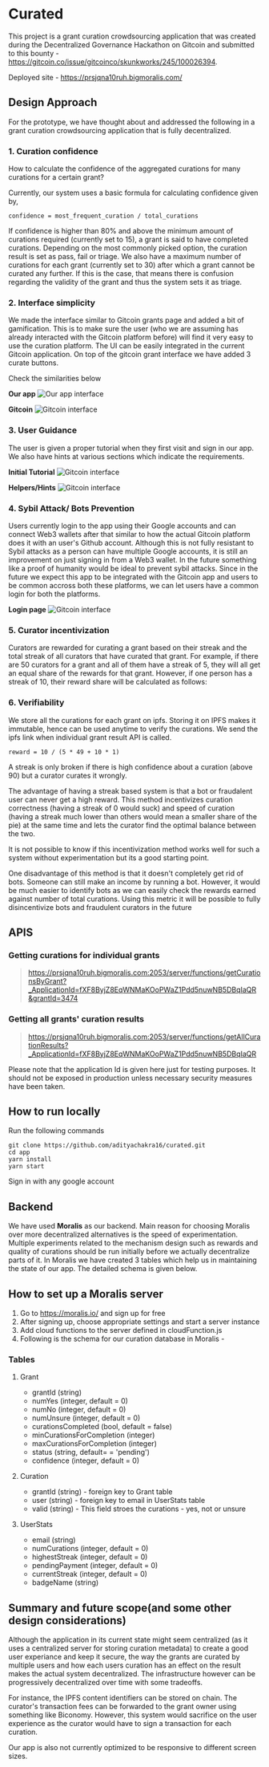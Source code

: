 # Curated

This project is a grant curation crowdsourcing application that was created during the Decentralized Governance Hackathon on Gitcoin and submitted to this bounty - https://gitcoin.co/issue/gitcoinco/skunkworks/245/100026394.

Deployed site - https://prsjqna10ruh.bigmoralis.com/

## Design Approach

For the prototype, we have thought about and addressed the following in a grant curation crowdsourcing application that is fully decentralized.

### **1. Curation confidence**

How to calculate the confidence of the aggregated curations for many curations for a certain grant?

Currently, our system uses a basic formula for calculating confidence given by,

```shell
confidence = most_frequent_curation / total_curations
```

If confidence is higher than 80% and above the minimum amount of curations required (currently set to 15), a grant is said to have completed curations. Depending on the most commonly picked option, the curation result is set as pass, fail or triage. We also have a maximum number of curations for each grant (currently set to 30) after which a grant cannot be curated any further. If this is the case, that means there is confusion regarding the validity of the grant and thus the system sets it as triage.


### **2. Interface simplicity**

We made the interface similar to Gitcoin grants page and added a bit of gamification. This is to make sure the user (who we are assuming has already interacted with the Gitcoin platform before) will find it very easy to use the curation platform. The UI can be easily integrated in the current Gitcoin application. On top of the gitcoin grant interface we have added 3 curate buttons.

Check the similarities below

**Our app**
![Our app interface](app/public/appimg1.JPG)

**Gitcoin**
![Gitcoin interface](app/public/gitimg1.JPG)

### **3. User Guidance**

The user is given a proper tutorial when they first visit and sign in our app. We also have hints at various sections which indicate the requirements.

**Initial Tutorial**
![Gitcoin interface](app/public/appimg2.JPG)

**Helpers/Hints**
![Gitcoin interface](app/public/appimg3.JPG)

### **4. Sybil Attack/ Bots Prevention**

Users currently login to the app using their Google accounts and can connect Web3 wallets after that similar to how the actual Gitcoin platform does it with an user's Github account. Although this is not fully resistant to Sybil attacks as a person can have multiple Google accounts, it is still an improvement on just signing in from a Web3 wallet. In the future something like a proof of humanity would be ideal to prevent sybil attacks. 
Since in the future we expect this app to be integrated with the Gitcoin app and users to be common accross both these platforms, we can let users have a common login for both the platforms.

**Login page**
![Gitcoin interface](app/public/appimg4.JPG)

### **5. Curator incentivization**

Curators are rewarded for curating a grant based on their streak and the total streak of all curators that have curated that grant. For example, if there are 50 curators for a grant and all of them have a streak of 5, they will all get an equal share of the rewards for that grant. However, if one person has a streak of 10, their reward share will be calculated as follows:

### **6. Verifiability**

We store all the curations for each grant on ipfs. Storing it on IPFS makes it immutable, hence can be used anytime to verify the curations. We send the ipfs link when individual grant result API is called.

```shell
reward = 10 / (5 * 49 + 10 * 1)
```

A streak is only broken if there is high confidence about a curation (above 90) but a curator curates it wrongly.

The advantage of having a streak based system is that a bot or fraudalent user can never get a high reward. This method incentivizes curation correctness (having a streak of 0 would suck) and speed of curation (having a streak much lower than others would mean a smaller share of the pie) at the same time and lets the curator find the optimal balance between the two.

It is not possible to know if this incentivization method works well for such a system without experimentation but its a good starting point.

One disadvantage of this method is that it doesn't completely get rid of bots. Someone can still make an income by running a bot. However, it would be much easier to identify bots as we can easily check the rewards earned against number of total curations. Using this metric it will be possible to fully disincentivize bots and fraudulent curators in the future

## APIS

### Getting curations for individual grants

> https://prsjqna10ruh.bigmoralis.com:2053/server/functions/getCurationsByGrant?_ApplicationId=fXF8ByjZ8EqWNMaKOoPWaZ1Pdd5nuwNB5DBqIaQR&grantId=3474

### Getting all grants' curation results

> https://prsjqna10ruh.bigmoralis.com:2053/server/functions/getAllCurationResults?_ApplicationId=fXF8ByjZ8EqWNMaKOoPWaZ1Pdd5nuwNB5DBqIaQR

Please note that the application Id is given here just for testing purposes. It should not be exposed in production unless necessary security measures have been taken.

## How to run locally

Run the following commands

```shell
git clone https://github.com/adityachakra16/curated.git
cd app
yarn install
yarn start
```

Sign in with any google account


## Backend

We have used **Moralis** as our backend. Main reason for choosing Moralis over more decentralized alternatives is the speed of experimentation. Multiple experiments related to the mechanism design such as rewards and quality of curations should be run initially before we actually decentralize parts of it. In Moralis we have created 3 tables which help us in maintaining the state of our app. The detailed schema is given below.


## How to set up a Moralis server

1. Go to https://moralis.io/ and sign up for free
2. After signing up, choose appropriate settings and start a server instance
3. Add cloud functions to the server defined in cloudFunction.js
4. Following is the schema for our curation database in Moralis - 

### Tables 

1. Grant
    - grantId (string)
    - numYes (integer, default = 0)
    - numNo (integer, default = 0)
    - numUnsure (integer, default = 0)
    - curationsCompleted (bool, default = false)
    - minCurationsForCompletion (integer)
    - maxCurationsForCompletion (integer)
    - status (string, default= = 'pending')
    - confidence (integer, default = 0)

2. Curation
    - grantId (string) - foreign key to Grant table
    - user (string) - foreign key to email in UserStats table
    - valid (string) - This field stroes the curations - yes, not or unsure
3. UserStats
    - email (string)
    - numCurations (integer, default = 0)
    - highestStreak (integer, default = 0)
    - pendingPayment (integer, default = 0)
    - currentStreak (integer, default = 0)
    - badgeName (string)




## Summary and future scope(and some other design considerations)

Although the application in its current state might seem centralized (as it uses a centralized server for storing curation metadata) to create a good user experiance and keep it secure, the way the grants are curated by multiple users and how each users curation has an effect on the result makes the actual system decentralized. The infrastructure however can be progressively decentralized over time with some tradeoffs.

For instance, the IPFS content identifiers can be stored on chain. The curator's transaction fees can be forwarded to the grant owner using something like Biconomy. However, this system would sacrifice on the user experience as the curator would have to sign a transaction for each curation.

Our app is also not currently optimized to be responsive to different screen sizes.
